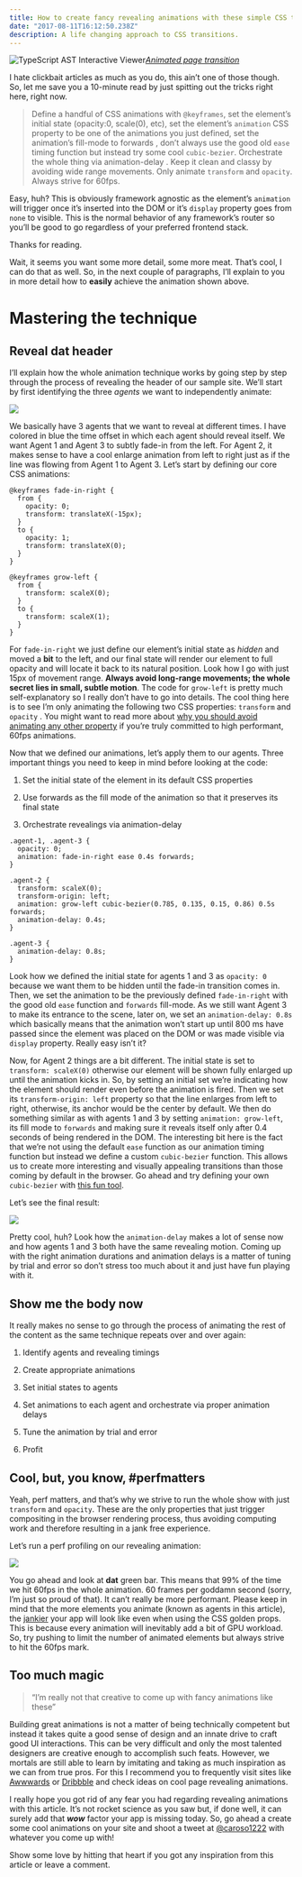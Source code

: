 ```yaml
---
title: How to create fancy revealing animations with these simple CSS tricks
date: "2017-08-11T16:12:50.238Z"
description: A life changing approach to CSS transitions.
---
```


![[TypeScript AST Interactive Viewer](https://ast.carlosroso.com/)](https://miro.medium.com/max/1400/1*ynlLC2peJqckBIOb9qUjSg.gif)*[Animated page transition](https://ast.carlosroso.com/)*

<div class="divider"></div>

I hate clickbait articles as much as you do, this ain’t one of those though. So, let me save you a 10-minute read by just spitting out the tricks right here, right now.
> Define a handful of CSS animations with `@keyframes`, set the element’s initial state (opacity:0, scale(0), etc), set the element’s `animation` CSS property to be one of the animations you just defined, set the animation’s fill-mode to forwards , don’t always use the good old `ease` timing function but instead try some cool `cubic-bezier`. Orchestrate the whole thing via animation-delay . Keep it clean and classy by avoiding wide range movements. Only animate `transform` and `opacity`. Always strive for 60fps.

Easy, huh? This is obviously framework agnostic as the element’s `animation` will trigger once it’s inserted into the DOM or it’s `display` property goes from `none` to visible. This is the normal behavior of any framework’s router so you’ll be good to go regardless of your preferred frontend stack.

Thanks for reading.

<div class="divider"></div>

Wait, it seems you want some more detail, some more meat. That’s cool, I can do that as well. So, in the next couple of paragraphs, I’ll explain to you in more detail how to **easily** achieve the animation shown above.

# Mastering the technique

## Reveal dat header

I’ll explain how the whole animation technique works by going step by step through the process of revealing the header of our sample site. We’ll start by first identifying the three *agents* we want to independently animate:

![](https://cdn-images-1.medium.com/max/3560/1*U62AXNWYlSsFFa9D8aRSdw.png)

We basically have 3 agents that we want to reveal at different times. I have colored in blue the time offset in which each agent should reveal itself. We want Agent 1 and Agent 3 to subtly fade-in from the left. For Agent 2, it makes sense to have a cool enlarge animation from left to right just as if the line was flowing from Agent 1 to Agent 3. Let’s start by defining our core CSS animations:

```css{numberLines: true}
@keyframes fade-in-right {
  from {
    opacity: 0;
    transform: translateX(-15px);
  }
  to {
    opacity: 1;
    transform: translateX(0);
  }
}

@keyframes grow-left {
  from {
    transform: scaleX(0);
  }
  to {
    transform: scaleX(1);
  }
}
```

For `fade-in-right` we just define our element’s initial state as *hidden* and moved a **bit** to the left, and our final state will render our element to full opacity and will locate it back to its natural position. Look how I go with just 15px of movement range. **Always avoid long-range movements; the whole secret lies in small, subtle motion**. The code for `grow-left` is pretty much self-explanatory so I really don’t have to go into details. The cool thing here is to see I’m only animating the following two CSS properties: `transform` and `opacity` . You might want to read more about [why you should avoid animating any other property](https://www.html5rocks.com/en/tutorials/speed/high-performance-animations/) if you’re truly committed to high performant, 60fps animations.

Now that we defined our animations, let’s apply them to our agents. Three important things you need to keep in mind before looking at the code:

1. Set the initial state of the element in its default CSS properties

2. Use forwards as the fill mode of the animation so that it preserves its final state

3. Orchestrate revealings via animation-delay

```css{numberLines: true}
.agent-1, .agent-3 {
  opacity: 0;
  animation: fade-in-right ease 0.4s forwards;
}

.agent-2 {
  transform: scaleX(0);
  transform-origin: left;
  animation: grow-left cubic-bezier(0.785, 0.135, 0.15, 0.86) 0.5s forwards;
  animation-delay: 0.4s;
}

.agent-3 {
  animation-delay: 0.8s;
}
```

Look how we defined the initial state for agents 1 and 3 as `opacity: 0` because we want them to be hidden until the fade-in transition comes in. Then, we set the animation to be the previously defined `fade-in-right` with the good old `ease` function and `forwards` fill-mode. As we still want Agent 3 to make its entrance to the scene, later on, we set an `animation-delay: 0.8s` which basically means that the animation won’t start up until 800 ms have passed since the element was placed on the DOM or was made visible via `display` property. Really easy isn’t it?

Now, for Agent 2 things are a bit different. The initial state is set to `transform: scaleX(0)` otherwise our element will be shown fully enlarged up until the animation kicks in. So, by setting an initial set we’re indicating how the element should render even before the animation is fired. Then we set its `transform-origin: left` property so that the line enlarges from left to right, otherwise, its anchor would be the center by default. We then do something similar as with agents 1 and 3 by setting `animation: grow-left`, its fill mode to `forwards` and making sure it reveals itself only after 0.4 seconds of being rendered in the DOM. The interesting bit here is the fact that we’re not using the default `ease` function as our animation timing function but instead we define a custom `cubic-bezier` function. This allows us to create more interesting and visually appealing transitions than those coming by default in the browser. Go ahead and try defining your own `cubic-bezier` with [this fun tool](http://cubic-bezier.com/#.17,.67,.83,.67).

Let’s see the final result:

![](https://cdn-images-1.medium.com/max/3868/1*gi3-Rva6X4KSXUpbOLC67A.gif)

Pretty cool, huh? Look how the `animation-delay` makes a lot of sense now and how agents 1 and 3 both have the same revealing motion. Coming up with the right animation durations and animation delays is a matter of tuning by trial and error so don’t stress too much about it and just have fun playing with it.

## Show me the body now

It really makes no sense to go through the process of animating the rest of the content as the same technique repeats over and over again:

1. Identify agents and revealing timings

2. Create appropriate animations

3. Set initial states to agents

4. Set animations to each agent and orchestrate via proper animation delays

5. Tune the animation by trial and error

6. Profit

## Cool, but, you know, #perfmatters

Yeah, perf matters, and that’s why we strive to run the whole show with just `transform` and `opacity`. These are the only properties that just trigger compositing in the browser rendering process, thus avoiding computing work and therefore resulting in a jank free experience.

Let’s run a perf profiling on our revealing animation:

![](https://cdn-images-1.medium.com/max/2072/1*NNKtB8-vXjV9OYc84kilNg.png)

You go ahead and look at **dat** green bar. This means that 99% of the time we hit 60fps in the whole animation. 60 frames per goddamn second (sorry, I’m just so proud of that). It can’t really be more performant. Please keep in mind that the more elements you animate (known as agents in this article), the [jankier](http://jankfree.org/) your app will look like even when using the CSS golden props. This is because every animation will inevitably add a bit of GPU workload. So, try pushing to limit the number of animated elements but always strive to hit the 60fps mark.

## Too much magic
> “I’m really not that creative to come up with fancy animations like these”

Building great animations is not a matter of being technically competent but instead it takes quite a good sense of design and an innate drive to craft good UI interactions. This can be very difficult and only the most talented designers are creative enough to accomplish such feats. However, we mortals are still able to learn by imitating and taking as much inspiration as we can from true pros. For this I recommend you to frequently visit sites like [Awwwards](https://www.awwwards.com/) or [Dribbble](https://dribbble.com/search?q=page+transition) and check ideas on cool page revealing animations.

<div class="divider"></div>

I really hope you got rid of any fear you had regarding revealing animations with this article. It’s not rocket science as you saw but, if done well, it can surely add that ***wow*** factor your app is missing today. So, go ahead a create some cool animations on your site and shoot a tweet at [@caroso1222](https://twitter.com/caroso1222) with whatever you come up with!

Show some love by hitting that heart if you got any inspiration from this article or leave a comment.
